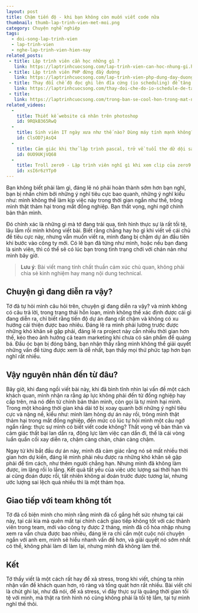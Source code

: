 ```yaml
---
layout: post
title: Chậm tiến độ - khi bạn không còn muốn viết code nữa
thumbnail: thumb-lap-trinh-vien-met-moi.png
category: Chuyện nghề nghiệp
tags:
  - doi-song-lap-trinh-vien
  - lap-trinh-vien
  - nghe-lap-trinh-vien-hien-nay
related_posts:
 - title: Lập trình viên cần học những gì ?
   link: https://laptrinhcuocsong.com/lap-trinh-vien-can-hoc-nhung-gi.html
 - title: Lập trình viên PHP đứng đầy đường
   link: https://laptrinhcuocsong.com/lap-trinh-vien-php-dung-day-duong.html
 - title: Thay đổi chế độ đọc ghi lên đĩa cứng (io scheduling) để tăng tốc ubuntu
   link: https://laptrinhcuocsong.com/thay-doi-che-do-io-schedule-de-tang-toc-ubuntu.html
 - title:
   link: https://laptrinhcuocsong.com/trong-ban-se-cool-hon-trong-mat-nha-tuyen-dung.html
related_videos:
  -
    title: Thiết kế website cá nhân trên photoshop
    id: 9RQkB365RwQ
  -
    title: Sinh viên IT ngày xưa như thế nào? Dùng máy tính mạnh không?
    id: ClsOD7jAsQ4
  -
    title: Cảm giác khi thử lập trình pascal, trở về tuổi thơ dữ dội sau 10 năm 
    id: 0UO9UKjVQ68
  -
    title: Troll zero9 - Lập trình viên nghĩ gì khi xem clip của zero9 
    id: xsI6r6zYTp0
---
```

Bạn không biết phải làm gì, đáng lẽ nó phải hoàn thành sớm hơn bạn nghĩ, bạn bị nhấn chìm bởi những ý nghĩ tiêu cực bao quanh, những ý nghĩ kiểu như: mình không thể làm kịp việc này trong thời gian ngắn như thế, trông mình thật thảm hại trong mắt đồng nghiệp. Bạn thất vọng, nghi ngờ chính bản thân mình.

Đó chính xác là những gì mà tớ đang trải qua, tình hình thực sự là rất tồi tệ, lâu lắm rồi mình không viết bài. Biết rằng chẳng hay ho gì khi viết về cái chủ đề tiêu cực này, nhưng vẫn muốn viết ra, mình đang bị chậm dự án đầu tiên khi bước vào công ty mới. Có lẽ bạn đã từng như mình, hoặc nếu bạn đang là sinh viên, thì có thể sẽ có lúc bạn trong tình trạng chới với chán nản như mình bây giờ.

> **Lưu ý**: Bài viết mang tính chất thuần cảm xúc chủ quan, không phải chia sẻ kinh nghiệm hay mang nội dung technical.

## Chuyện gì đang diễn ra vậy?

Tớ đã tự hỏi mình câu hỏi trên, chuyện gì đang diễn ra vậy? và mình không có câu trả lời, trong trạng thái hỗn loạn, mình không thể xác định được cái gì đang diễn ra, chỉ biết rằng tiến độ dự án đang rất chậm và không có xu hướng cải thiện được bao nhiêu. Đáng lẽ ra mình phải lường trước được những khó khăn sẽ gặp phải, đáng lẽ ra project này cần nhiều thời gian hơn thế, kéo theo ảnh hưởng cả team marketing khi chưa có sản phẩm để quảng bá. Đầu óc bạn bị đóng băng, bạn nhận thấy rằng mình không thể giải quyết những vấn đề từng được xem là dễ nhất, bạn thấy mọi thứ phức tạp hơn bạn nghĩ rất nhiều.

## Vậy nguyên nhân đến từ đâu?

Bây giờ, khi đang ngồi viết bài này, khi đã bình tĩnh nhìn lại vấn đề một cách khách quan, mình nhận ra rằng áp lực không phải đến từ đồng nghiệp hay cấp trên, mà nó đến từ chính bản thân mình, còn gọi là tự mình hại mình. Trong một khoảng thời gian khá dài tớ bị xoay quanh bởi những ý nghĩ tiêu cực và nặng nề, kiểu như: mình làm hỏng dự án này rồi, trông mình thật thảm hại trong mắt đồng nghiệp, đến mức có lúc tự hỏi mình một câu ngớ ngẩn rằng: thực sự mình có biết viết code không? Thất vọng về bản thân và cảm giác thất bại lan dần ra, động lực làm việc cạn dần đi, thế là cái vòng luẩn quẩn cối xay diễn ra, chậm càng chán, chán càng chậm.

Ngay từ khi bắt đầu dự án này, mình đã cảm giác rằng nó sẽ mất nhiều thời gian hơn dự kiến, đáng lẽ mình phải nêu được ra những khó khăn sẽ gặp phải để tìm cách, như thêm người chẳng hạn. Nhưng mình đã không làm được, im lặng rồi lo lắng. Kết quả tất yếu của việc ước lượng sai thời hạn thì ai cũng đoán được rồi, tất nhiên không ai đoán trước được tương lai, nhưng ước lượng sai lệch quá nhiều thì là một thảm họa.

## Giao tiếp với team không tốt

Tớ đã cố biện minh cho mình rằng mình đã cố gắng hết sức nhưng tại cái này, tại cái kia mà quên mất tại chính cách giao tiếp không tốt với các thành viên trong team, mới vào công ty được 2 tháng, mình đã cố hòa nhập nhưng xem ra vẫn chưa được bao nhiêu, đáng lẽ ra chỉ cần một cuộc nói chuyện ngắn với anh em, mình sẽ hiểu nhanh vấn đề hơn, và giải quyết nó sớm nhất có thể, không phải làm đi làm lại, nhưng mình đã không làm thế.

## Kết

Tớ thấy viết là một cách rất hay để xả stress, trong khi viết, chúng ta nhìn nhận vấn đề khách quan hơn, rõ ràng và tổng quát hơn rất nhiều. Bài viết chỉ là chút ghi lại, như đã nói, để xả stress, vì đây thực sự là quãng thời gian tồi tệ với mình, mà thật ra tình hình nó cũng không phải là tồi tệ lắm, tại tự mình nghĩ thế thôi.




